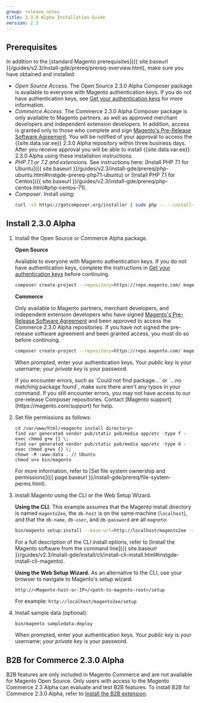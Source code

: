 ```yaml
---
group: release-notes
title: 2.3.0 Alpha Installation Guide
version: 2.3
---
```


## Prerequisites 

In addition to the [standard Magento prerequisites]({{ site.baseurl }}/guides/v2.3/install-gde/prereq/prereq-overview.html), make sure you have obtained and installed:

* *Open Source Access*. The Open Source 2.3.0 Alpha Composer package is available to everyone with Magento authentication keys. If you do not have authentication keys, see [Get your authentication keys]({{page.baseurl}}/install-gde/prereq/connect-auth.html) for more information.
* *Commerce Access*. The Commerce 2.3.0 Alpha Composer package is only available to Magento partners, as well as approved merchant developers and independent extension developers. In addition, access is granted only to those who complete and sign [Magento's Pre-Release Software Agreement](https://partners.magento.com/portal/pre-release-agreement). You will be notified of your approval to access the {{site.data.var.ee}} 2.3.0 Alpha repository within three business days. After you receive approval you will be able to install {{site.data.var.ee}} 2.3.0 Alpha using these installation instructions.
* *PHP 7.1 or 7.2 and extensions*. See instructions here: [Install PHP 7.1 for Ubuntu]({{ site.baseurl }}/guides/v2.3/install-gde/prereq/php-ubuntu.html#instgde-prereq-php71-ubuntu) or [Install PHP 7.1 for Centos]({{ site.baseurl }}/guides/v2.3/install-gde/prereq/php-centos.html#php-centos-71).
* *Composer*. Install using:
    ```bash
    curl -sS https://getcomposer.org/installer | sudo php -- --install-dir=/usr/bin --filename=composer
    ```

## Install 2.3.0 Alpha

1. Install the Open Source or Commerce Alpha package.

   **Open Source**
   
   Available to everyone with Magento authentication keys. If you do not have authentication keys, complete the instructions in [Get your authentication keys]({{page.baseurl}}/install-gde/prereq/connect-auth.html) before continuing.
   ```bash
   composer create-project --repository=https://repo.magento.com/ magento/project-community-edition=2.3.* --stability=alpha <install-directory-name>
   ```

   **Commerce**
   
   Only available to Magento partners, merchant developers, and independent extension developers who have signed [Magento's Pre-Release Software Agreement](https://partners.magento.com/portal/pre-release-agreement) and been approved to access the Commerce 2.3.0 Alpha repositories. If you have not signed the pre-release software agreement and been granted access, you must do so before continuing.
   ```bash
   composer create-project --repository=https://repo.magento.com/ magento/project-enterprise-edition=2.3.* --stability=alpha <install-directory-name>
   ```

   When prompted, enter your authentication keys. Your *public key* is your username; your *private key* is your password.

   <div class="bs-callout bs-callout-info" id="info" markdown="1">
   If you encounter errors, such as `Could not find package...` or `...no matching package found`, make sure there aren't any typos in your command. If you still encounter errors, you may not have access to our pre-release Composer repositories. Contact [Magento support](https://magento.com/support) for help.
   </div> 

2. Set file permissions as follows:
    ```terminal
    cd /var/www/html/<magento install directory>
    find var generated vendor pub/static pub/media app/etc -type f -exec chmod g+w {} \;
    find var generated vendor pub/static pub/media app/etc -type d -exec chmod g+ws {} \;
    chown -R :www-data . // Ubuntu
    chmod u+x bin/magento
    ```
    
     For more information, refer to [Set file system ownership and permissions]({{ page.baseurl }}/install-gde/prereq/file-system-perms.html).

3. Install Magento using the CLI or the Web Setup Wizard.

    **Using the CLI.** This example assumes that the Magento install directory is named `magento2ee`, the `db-host` is on the same machine (`localhost`), and that the `db-name`, `db-user`, and `db-password` are all `magneto`:
    
    ```bash
    bin/magento setup:install --base-url=http://localhost/magento2ee --db-host=localhost --db-name=magento --db-user=magento --db-password=magento --backend-frontname=admin --admin-firstname=admin --admin-lastname=admin --admin-email=admin@admin.com --admin-user=admin --admin-password=admin123 --language=en_US --currency=USD --timezone=America/Chicago --use-rewrites=1
    ```
    For a full description of the CLI install options, refer to [Install the Magento software from the command line]({{ site.baseurl }}/guides/v2.3/install-gde/install/cli/install-cli-install.html#instgde-install-cli-magento).
    
    **Using the Web Setup Wizard.** As an alternative to the CLI, use your browser to navigate to Magento's setup wizard:

    ```
    http://<Magento-host-or-IP>/<path-to-magento-root>/setup
    ```
    For example: `http://localhost/magento2ee/setup`

4. Install sample data (optional):

    ```bash
    bin/magento sampledata:deploy
    ```
    When prompted, enter your authentication keys. Your *public key* is your username; your *private key* is your password.

## B2B for Commerce 2.3.0 Alpha

B2B features are only included in Magento Commerce and are not available for Magento Open Source. Only users with access to the Magento Commerce 2.3 Alpha can evaluate and test B2B features. To install B2B for Commerce 2.3.0 Alpha, refer to [Install the B2B extension](https://devdocs.magento.com/guides/v2.3/comp-mgr/install-extensions/b2b-installation.html).
